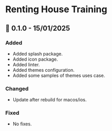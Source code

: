 # Renting House Training

## 🚀 0.1.0 - 15/01/2025
### Added

- Added splash package.
- Added icon package.
- Added linter.
- Added themes configuration.
- Added some samples of themes uses case.

### Changed

- Update after rebuild for macos/ios.

### Fixed

- No fixes.